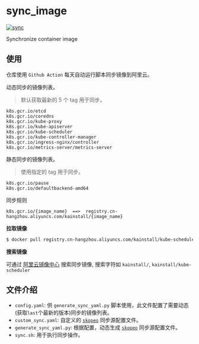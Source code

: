 # sync_image

[![sync](https://github.com/lework/sync_image/actions/workflows/sync.yml/badge.svg?branch=main)](https://github.com/lework/sync_image/actions/workflows/sync.yml)

Synchronize container image

## 使用

仓库使用 `Github Action` 每天自动运行脚本同步镜像到阿里云。

动态同步的镜像列表。
> 默认获取最新的 5 个 tag 用于同步。

```
k8s.gcr.io/etcd
k8s.gcr.io/coredns
k8s.gcr.io/kube-proxy
k8s.gcr.io/kube-apiserver
k8s.gcr.io/kube-scheduler
k8s.gcr.io/kube-controller-manager
k8s.gcr.io/ingress-nginx/controller
k8s.gcr.io/metrics-server/metrics-server
```

静态同步的镜像列表。
> 使用指定的 tag 用于同步。

```
k8s.gcr.io/pause
k8s.gcr.io/defaultbackend-amd64
```

同步规则

```
k8s.gcr.io/{image_name}  ==>  registry.cn-hangzhou.aliyuncs.com/kainstall/{image_name}
```

**拉取镜像**

```bash
$ docker pull registry.cn-hangzhou.aliyuncs.com/kainstall/kube-scheduler:[镜像版本号]
```

**搜索镜像**

可通过 [阿里云镜像中心](https://cr.console.aliyun.com/cn-hangzhou/instances/images) 搜索同步镜像, 搜索字符如 `kainstall/`, `kainstall/kube-scheduler`


## 文件介绍

- `config.yaml`: 供 `generate_sync_yaml.py` 脚本使用，此文件配置了需要动态(获取`last`个最新的版本)同步的镜像列表。
- `custom_sync.yaml`: 自定义的 [`skopeo`](https://github.com/containers/skopeo) 同步源配置文件。
- `generate_sync_yaml.py`: 根据配置，动态生成 [`skopeo`](https://github.com/containers/skopeo) 同步源配置文件。
- `sync.sh`: 用于执行同步操作。